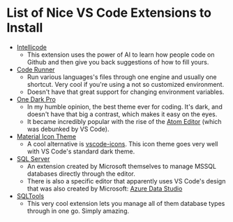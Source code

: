 # List of Nice VS Code Extensions to Install

- [Intellicode](https://marketplace.visualstudio.com/items?itemName=VisualStudioExptTeam.vscodeintellicode)
  - This extension uses the power of AI to learn how people code on Github and then give you back suggestions of how to fill yours.
- [Code Runner](https://marketplace.visualstudio.com/items?itemName=formulahendry.code-runner)
  - Run various languages's files through one engine and usually one shortcut. Very cool if you're using a not so customized environment.
  - Doesn't have that great support for changing environment variables.
- [One Dark Pro](https://marketplace.visualstudio.com/items?itemName=zhuangtongfa.Material-theme)
  - In my humble opinion, the best theme ever for coding. It's dark, and doesn't have that big a contrast, which makes it easy on the eyes.
  - It became incredibly popular with the rise of the [Atom Editor](https://atom.io/) (which was debunked by VS Code).
- [Material Icon Theme](https://marketplace.visualstudio.com/items?itemName=PKief.material-icon-theme)
  - A cool alternative is [vscode-icons](https://marketplace.visualstudio.com/items?itemName=vscode-icons-team.vscode-icons). This icon theme goes very well with VS Code's standard dark theme.
- [SQL Server](https://marketplace.visualstudio.com/items?itemName=ms-mssql.mssql)
  - An extension created by Microsoft themselves to manage MSSQL databases directly through the editor.
  - There is also a specific editor that apparently uses VS Code's design that was also created by Microsoft: [Azure Data Studio](https://docs.microsoft.com/en-us/sql/azure-data-studio/download?view=sql-server-2017)
- [SQLTools](https://marketplace.visualstudio.com/items?itemName=mtxr.sqltools)
  - This very cool extension lets you manage all of them database types through in one go. Simply amazing.
